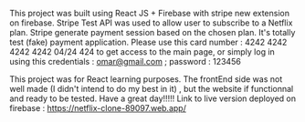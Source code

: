 This project was built using React JS + Firebase with stripe new extension on firebase.
Stripe Test API was used to allow user to subscribe to a Netflix plan.
Stripe generate payment session based on the chosen plan. It's totally test (fake) payment application.
Please use this card number : 4242 4242 4242 4242 04/24 424 to get access to the main page, or simply log in using this credentials : 
omar@gmail.com ; password : 123456

This project was for React learning purposes. The frontEnd side was not well made (I didn't intend to do my best in it) , but the website if functionnal and ready to be tested.
Have a great day!!!!! 
Link to live version deployed on firebase : https://netflix-clone-89097.web.app/
